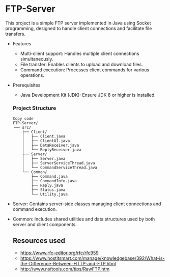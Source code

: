 # FTP-Server
This project is a simple FTP server implemented in Java using Socket programming, designed to handle client connections and facilitate file transfers.
- Features

  - Multi-client support: Handles multiple client connections simultaneously.
  - File transfer: Enables clients to upload and download files.
  - Command execution: Processes client commands for various operations.
- Prerequisites
  - Java Development Kit (JDK): Ensure JDK 8 or higher is installed.
 
  ### Project Structure
    ``` plaintext
    Copy code
    FTP-Server/
    └── src/
        ├── Client/
        │   ├── Client.java
        │   ├── ClientUI.java
        │   ├── DataReceiver.java
        │   └── ReplyReceiver.java
        ├── Server/
        │   ├── Server.java
        │   ├── ServerServiceThread.java
        │   └── CommandServiceThread.java
        └── Common/
            ├── Command.java
            |── CommandInfo.java
            ├── Reply.java
            ├── Status.java
            └── Utility.java
    ```
- Server: Contains server-side classes managing client connections and command execution.
- Common: Includes shared utilities and data structures used by both server and client components.
  ## Resources used
    - https://www.rfc-editor.org/rfc/rfc959
    - https://www.hostitsmart.com/manage/knowledgebase/392/What-is-the-Difference-Between-HTTP-and-FTP.html
    - http://www.nsftools.com/tips/RawFTP.htm
    

